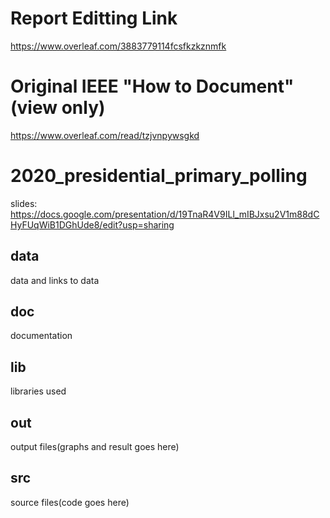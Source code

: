 # Report Editting Link
https://www.overleaf.com/3883779114fcsfkzkznmfk

# Original IEEE "How to Document" (view only)
https://www.overleaf.com/read/tzjvnpywsgkd

# 2020_presidential_primary_polling
slides:
https://docs.google.com/presentation/d/19TnaR4V9ILl_mIBJxsu2V1m88dCHyFUqWiB1DGhUde8/edit?usp=sharing

## data
data and links to data 

## doc
documentation

## lib
libraries used

## out
output files(graphs and result goes here)

## src
source files(code goes here)
